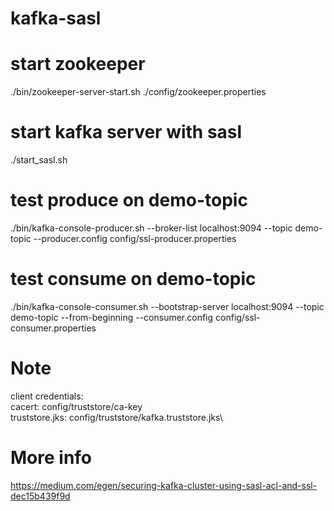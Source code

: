 # kafka-sasl

# start zookeeper
./bin/zookeeper-server-start.sh ./config/zookeeper.properties

# start kafka server with sasl
./start_sasl.sh

# test produce on demo-topic
./bin/kafka-console-producer.sh --broker-list localhost:9094 --topic demo-topic --producer.config config/ssl-producer.properties

# test consume on demo-topic
./bin/kafka-console-consumer.sh --bootstrap-server localhost:9094 --topic demo-topic --from-beginning --consumer.config config/ssl-consumer.properties

# Note
client credentials:\
cacert: config/truststore/ca-key\
truststore.jks: config/truststore/kafka.truststore.jks\

# More info
https://medium.com/egen/securing-kafka-cluster-using-sasl-acl-and-ssl-dec15b439f9d
